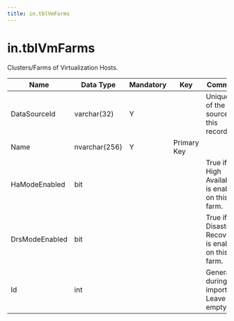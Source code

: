```yaml
---
title: in.tblVmFarms
---
```

# in.tblVmFarms

​Clusters/Farms of Virtualization Hosts.

| Name           | Data Type     | Mandatory | Key         | Comment                                            |
|----------------|---------------|-----------|-------------|----------------------------------------------------|
| DataSourceId   | varchar(32)   | Y         |             | Unique ID of the source of this record.            |
| Name​​           | nvarchar(256) | Y         | Primary Key |                                                    |
| HaModeEnabled  | bit           |           |             | True if High Availability is enabled on this farm. |
| DrsModeEnabled | bit           |           |             | True if Disaster Recovery is enabled on this farm. |
| Id             | int           |           |             | Generated during import. Leave empty.​              |